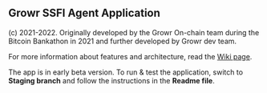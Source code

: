 ## Growr SSFI Agent Application

(c) 2021-2022. Originally developed by the Growr On-chain team during the Bitcoin Bankathon in 2021 and further developed by Growr dev team.

For more information about features and architecture, read the [Wiki page](https://github.com/growr-xyz/growr-ssfi-agent-app/wiki).

The app is in early beta version. To run & test the application, switch to **Staging branch** and follow the instructions in the **Readme file**.
